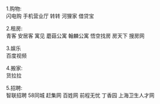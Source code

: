1.购物:  
闪电购   手机营业厅  转转  河狸家  借贷宝

2.租房:  
青客  安居客  寓见  蘑菇公寓  翰麟公寓   悟空找房  房天下  搜房网

3.娱乐  
百度视频  

4.搬家:  
货拉拉   

5.招聘:  
智联招聘  58同城  赶集网   百姓网   前程无忧  丁香园  上海卫生人才网
